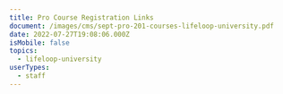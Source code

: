 ```yaml
---
title: Pro Course Registration Links
document: /images/cms/sept-pro-201-courses-lifeloop-university.pdf
date: 2022-07-27T19:08:06.000Z
isMobile: false
topics:
  - lifeloop-university
userTypes:
  - staff
---
```

